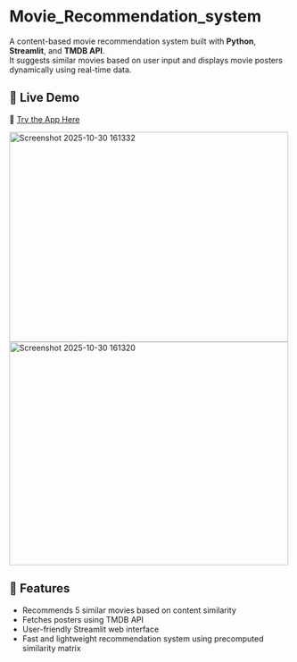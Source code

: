 # Movie_Recommendation_system
A content-based movie recommendation system built with **Python**, **Streamlit**, and **TMDB API**.  
It suggests similar movies based on user input and displays movie posters dynamically using real-time data.

## 🚀 Live Demo
🔗 [Try the App Here]([https://your-app-name.streamlit.app](https://movie-recommendation-app-madebydiksha.streamlit.app/))

   <img width="500" height="376" alt="Screenshot 2025-10-30 161332" src="https://github.com/user-attachments/assets/33fd9c23-75a5-4ba8-afc5-94401c219568" />
   <img width="500" height="400" alt="Screenshot 2025-10-30 161320" src="https://github.com/user-attachments/assets/e7b25ff6-ca75-4844-b429-b785c1cb42e5" />
   
## 🧠 Features
- Recommends 5 similar movies based on content similarity  
- Fetches posters using TMDB API  
- User-friendly Streamlit web interface  
- Fast and lightweight recommendation system using precomputed similarity matrix  
